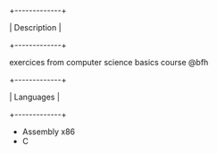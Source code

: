 +-------------+

| Description |

+-------------+

exercices from computer science basics course @bfh


+-------------+

|  Languages  |

+-------------+

- Assembly x86
- C
